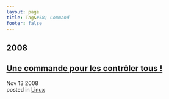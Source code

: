 ```yaml
---
layout: page
title: Tag&#58; Command
footer: false
---
```


<div id="blog-archives" class="category">
<h2>2008</h2>

<article>
<h1><a href="/2008/11/13/une-commande-pour-les-controler-tous/index.html">Une commande pour les contrôler tous !</a></h1>
<time datetime="2008-11-13T00:00:00-06:00" pubdate><span class='month'>Nov</span> <span class='day'>13</span> <span class='year'>2008</span></time>
<footer>
<span class="categories">posted in 
<a href='/categories/linux/'>Linux</a></span>
</footer>
</article>
</div>
